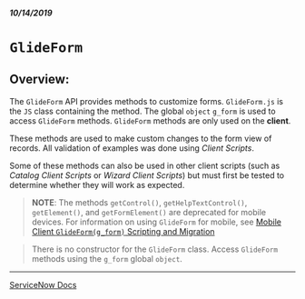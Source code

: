 ##### 10/14/2019
# `GlideForm`
## Overview: 
The `GlideForm` API provides methods to customize forms.  `GlideForm.js` is the `JS` class containing the method.  The global `object` `g_form` is used to access `GlideForm` methods.  `GlideForm` methods are only used on the **client**.

These methods are used to make custom changes to the form view of records.  All validation of examples was done using _Client Scripts_.

Some of these methods can also be used in other client scripts (such as _Catalog Client Scripts_ or _Wizard Client Scripts_) but must first be tested to determine whether they will work as expected.

  > **NOTE**: The methods `getControl()`, `getHelpTextControl()`, `getElement()`, and `getFormElement()` are deprecated for mobile devices.  For information on using `GlideForm` for mobile, see [Mobile Client `GlideForm(g_form)` Scripting and Migration](https://docs.servicenow.com/bundle/newyork-application-development/page/script/client-scripts/reference/r_MobilePlatformMigrationImpacts.html?_ga=2.263547852.1928654075.1571322219-1125510295.1570109335)

  > There is no constructor for the `GlideForm` class.  Access `GlideForm` methods using the `g_form` global `object`.

---

[ServiceNow Docs](https://developer.servicenow.com/app.do#!/api_doc?v=newyork&id=c_GlideDialogWindowAPI)